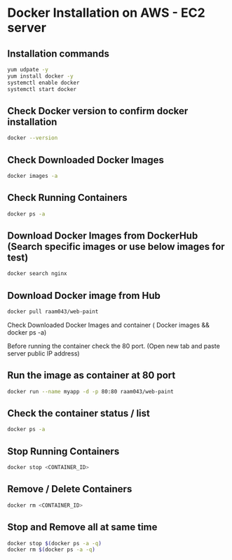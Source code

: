 # Docker Installation on AWS - EC2 server


## Installation commands

```sh
yum udpate -y
yum install docker -y
systemctl enable docker
systemctl start docker
```

## Check Docker version to confirm docker installation
```sh
docker --version
```

## Check Downloaded Docker Images
```sh
docker images -a
```

## Check Running Containers
```sh
docker ps -a
```

## Download Docker Images from DockerHub (Search specific images or use below images for test)
```sh
docker search nginx
```

## Download Docker image from Hub
```sh
docker pull raam043/web-paint
```

Check Downloaded Docker Images and container ( Docker images && docker ps -a)

Before running the container check the 80 port. (Open new tab and paste server public IP address)


## Run the image as container at 80 port
```sh
docker run --name myapp -d -p 80:80 raam043/web-paint
```

## Check the container status / list
```sh
docker ps -a
```

## Stop Running Containers
```sh
docker stop <CONTAINER_ID>
```

## Remove / Delete Containers
```sh
docker rm <CONTAINER_ID>
```

## Stop and Remove all at same time
```sh
docker stop $(docker ps -a -q)
docker rm $(docker ps -a -q)
```


